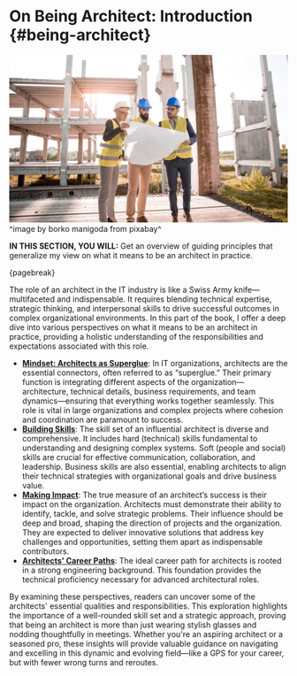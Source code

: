 

# On Being Architect: Introduction {#being-architect}

![](assets/images/arch/architect-3979490_1920.jpg)
^image by borko manigoda from pixabay^

**IN THIS SECTION, YOU WILL:**  Get an overview of guiding principles that generalize my view on what it means to be an architect in practice.

{pagebreak}

The role of an architect in the IT industry is like a Swiss Army knife—multifaceted and indispensable. It requires blending technical expertise, strategic thinking, and interpersonal skills to drive successful outcomes in complex organizational environments. In this part of the book, I offer a deep dive into various perspectives on what it means to be an architect in practice, providing a holistic understanding of the responsibilities and expectations associated with this role.

* **[Mindset: Architects as Superglue](#superglue)**: In IT organizations, architects are the essential connectors, often referred to as “superglue.” Their primary function is integrating different aspects of the organization—architecture, technical details, business requirements, and team dynamics—ensuring that everything works together seamlessly. This role is vital in large organizations and complex projects where cohesion and coordination are paramount to success.
* **[Building Skills](#impact)**: The skill set of an influential architect is diverse and comprehensive. It includes hard (technical) skills fundamental to understanding and designing complex systems. Soft (people and social) skills are crucial for effective communication, collaboration, and leadership. Business skills are also essential, enabling architects to align their technical strategies with organizational goals and drive business value.
* **[Making Impact](#impact)**: The true measure of an architect’s success is their impact on the organization. Architects must demonstrate their ability to identify, tackle, and solve strategic problems. Their influence should be deep and broad, shaping the direction of projects and the organization. They are expected to deliver innovative solutions that address key challenges and opportunities, setting them apart as indispensable contributors.
* **[Architects' Career Paths](#career)**: The ideal career path for architects is rooted in a strong engineering background. This foundation provides the technical proficiency necessary for advanced architectural roles.

By examining these perspectives, readers can uncover some of the architects' essential qualities and responsibilities. This exploration highlights the importance of a well-rounded skill set and a strategic approach, proving that being an architect is more than just wearing stylish glasses and nodding thoughtfully in meetings. Whether you're an aspiring architect or a seasoned pro, these insights will provide valuable guidance on navigating and excelling in this dynamic and evolving field—like a GPS for your career, but with fewer wrong turns and reroutes.